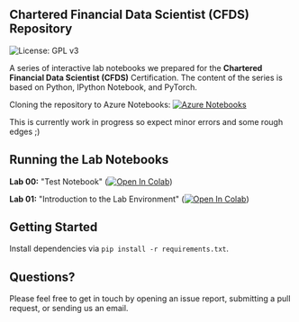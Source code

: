 ## Chartered Financial Data Scientist (CFDS) Repository

![License: GPL v3](https://img.shields.io/badge/License-GPLv3-blue.svg)

A series of interactive lab notebooks we prepared for the **Chartered Financial Data Scientist (CFDS)** Certification. The content of the series is based on Python, IPython Notebook, and PyTorch.

Cloning the repository to Azure Notebooks: [![Azure Notebooks](https://notebooks.azure.com/launch.png)](https://notebooks.azure.com/import/gh/GitiHubi/courseAIML)

This is currently work in progress so expect minor errors and some rough edges ;)

## Running the Lab Notebooks

**Lab 00:** "Test Notebook" ([![Open In Colab](https://colab.research.google.com/assets/colab-badge.svg)](https://colab.research.google.com/github/financial-data-science/CFDS-4/blob/master/lab_01/cfds_colab_01.ipynb))

**Lab 01:** "Introduction to the Lab Environment" ([![Open In Colab](https://colab.research.google.com/assets/colab-badge.svg)](https://colab.research.google.com/github/financial-data-science/CFDS-4/blob/master/lab_01/cfds_colab_01.ipynb))

## Getting Started

Install dependencies via `pip install -r requirements.txt`.

## Questions?

Please feel free to get in touch by opening an issue report, submitting a pull request, or sending us an email.
